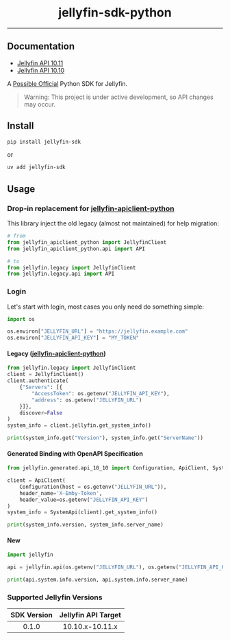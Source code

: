 <h1 align="center">jellyfin-sdk-python</h1>

---

## Documentation

- [Jellyfin API 10.11](./api_10_11/)
- [Jellyfin API 10.10](./api_10_10/)

A [Possible Official](https://jellyfin.org/docs/general/contributing/branding) Python SDK for Jellyfin.

> Warning: This project is under active development, so API changes may occur.

## Install

```sh
pip install jellyfin-sdk
```

or

```sh
uv add jellyfin-sdk
```

## Usage

### Drop-in replacement for [jellyfin-apiclient-python](https://github.com/jellyfin/jellyfin-apiclient-python)

This library inject the old legacy (almost not maintained) for help migration:

```python
# from
from jellyfin_apiclient_python import JellyfinClient
from jellyfin_apiclient_python.api import API

# to 
from jellyfin.legacy import JellyfinClient
from jellyfin.legacy.api import API
```

### Login

Let's start with login, most cases you only need do something simple:

```python
import os

os.environ["JELLYFIN_URL"] = "https://jellyfin.example.com"
os.environ["JELLYFIN_API_KEY"] = "MY_TOKEN"
```

#### Legacy ([jellyfin-apiclient-python](https://github.com/jellyfin/jellyfin-apiclient-python))

```python
from jellyfin.legacy import JellyfinClient
client = JellyfinClient()
client.authenticate(
    {"Servers": [{
        "AccessToken": os.getenv("JELLYFIN_API_KEY"), 
        "address": os.getenv("JELLYFIN_URL")
    }]}, 
    discover=False
)
system_info = client.jellyfin.get_system_info()

print(system_info.get("Version"), system_info.get("ServerName"))
```

#### Generated Binding with OpenAPI Specification

```python
from jellyfin.generated.api_10_10 import Configuration, ApiClient, SystemApi

client = ApiClient(
    Configuration(host = os.getenv("JELLYFIN_URL")), 
    header_name='X-Emby-Token', 
    header_value=os.getenv("JELLYFIN_API_KEY")
)
system_info = SystemApi(client).get_system_info()

print(system_info.version, system_info.server_name)
```

#### New

```python
import jellyfin

api = jellyfin.api(os.getenv("JELLYFIN_URL"), os.getenv("JELLYFIN_API_KEY"))

print(api.system.info.version, api.system.info.server_name)
```

### Supported Jellyfin Versions

| SDK Version | Jellyfin API Target |
|:-:|:-:|
| 0.1.0 | 10.10.x-10.11.x |
